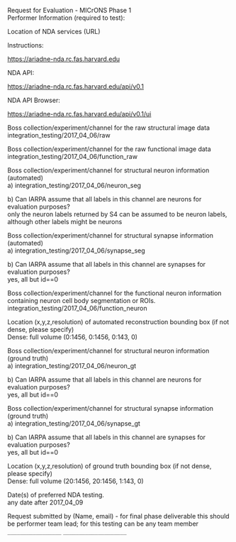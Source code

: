 Request for Evaluation - MICrONS Phase 1  
Performer Information (required to test):  
  
Location of NDA services (URL)

Instructions:

https://ariadne-nda.rc.fas.harvard.edu

NDA API:

https://ariadne-nda.rc.fas.harvard.edu/api/v0.1

NDA API Browser:

https://ariadne-nda.rc.fas.harvard.edu/api/v0.1/ui

Boss collection/experiment/channel for the raw structural image data    
integration_testing/2017_04_06/raw  

Boss collection/experiment/channel for the raw functional image data  
integration_testing/2017_04_06/function_raw  

Boss collection/experiment/channel for structural neuron information (automated)  
a) integration_testing/2017_04_06/neuron_seg  

b) Can IARPA assume that all labels in this channel are neurons for evaluation purposes?  
only the neuron labels returned by S4 can be assumed to be neuron labels, although other labels might be neurons 

Boss collection/experiment/channel for structural synapse information (automated)  
a) integration_testing/2017_04_06/synapse_seg  

b) Can IARPA assume that all labels in this channel are synapses for evaluation purposes?  
yes, all but id==0  

Boss collection/experiment/channel for the functional neuron information containing neuron cell body segmentation or ROIs.    
integration_testing/2017_04_06/function_neuron  

Location (x,y,z,resolution) of automated reconstruction bounding box (if not dense, please specify)  
Dense: full volume (0:1456, 0:1456, 0:143, 0)

Boss collection/experiment/channel for structural neuron information (ground truth)  
a) integration_testing/2017_04_06/neuron_gt  

b) Can IARPA assume that all labels in this channel are neurons for evaluation purposes?  
yes, all but id==0  

Boss collection/experiment/channel for structural synapse information (ground truth)  
a) integration_testing/2017_04_06/synapse_gt  

b) Can IARPA assume that all labels in this channel are synapses for evaluation purposes?  
yes, all but id==0  

Location (x,y,z,resolution) of ground truth bounding box (if not dense, please specify)  
Dense: full volume (20:1456, 20:1456, 1:143, 0)  

Date(s) of preferred NDA testing.  
any date after 2017_04_09  

Request submitted by (Name, email) - for final phase deliverable this should be performer team lead; for this testing can be any team member  
`_________________` `____________________`
